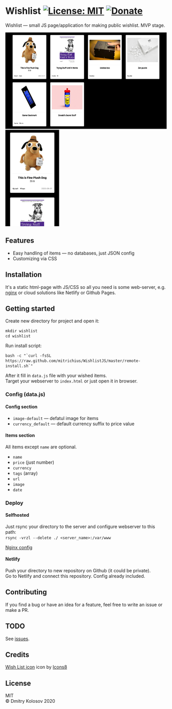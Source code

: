 # Wishlist [![License: MIT](https://img.shields.io/badge/License-MIT-green.svg)](https://opensource.org/licenses/MIT) [![Donate](https://img.shields.io/badge/Donate-PayPal-blue.svg)](https://www.paypal.com/paypalme/mitrichius/1)

Wishlist — small JS page/application for making public wishlist. MVP stage.

<img src="https://raw.githubusercontent.com/Mitrichius/WishlistJS/master/images/screenshot-web.png" height="300px"> <img src="https://raw.githubusercontent.com/Mitrichius/WishlistJS/master/images/screenshot-mobile.png" height="300px">

## Features
- Easy handling of items — no databases, just JSON config
- Customizing via CSS

## Installation
It's a static html-page with JS/CSS so all you need is some web-server, e.g. [nginx](https://github.com/Mitrichius/WishlistJS/blob/master/nginx.conf) or cloud solutions like Netlify or Github Pages.

## Getting started
Create new directory for project and open it:
```
mkdir wishlist
cd wishlist
```

Run install script:  
```
bash -c "`curl -fsSL https://raw.github.com/mitrichius/WishlistJS/master/remote-install.sh`"  
```

After it fill in `data.js` file with your wished items.  
Target your webserver to `index.html` or just open it in browser.  

### Config (data.js)

#### Config section
- `image-default` — defatul image for items 
- `currency_default` — default currency suffix to price value

#### Items section
All items except `name` are optional.
- `name`
- `price` (just number)
- `currency`
- `tags` (array)
- `url` 
- `image`
- `date`

### Deploy

#### Selfhosted 
Just rsync your directory to the server and configure webserver to this path:  
`rsync -vrzl --delete ./ <server_name>:/var/www`  

[Nginx config](https://github.com/Mitrichius/WishlistJS/blob/master/nginx.conf)

#### Netlify 
Push your directory to new repository on Github (it could be private).  
Go to Netlify and connect this repository. Config already included.  

## Contributing
If you find a bug or have an idea for a feature, feel free to write an issue or make a PR.

## TODO
See [issues](https://github.com/Mitrichius/WishlistJS/issues).

## Credits
[Wish List icon](https://icons8.com/icons/set/wish-list) icon by [Icons8](https://icons8.com)

## License
MIT  
© Dmitry Kolosov 2020
